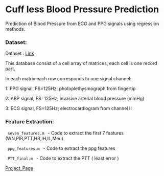 # Cuff less Blood Pressure Prediction 

Prediction of Blood Pressure from ECG and PPG signals using regression methods. 

### Dataset:

Dataset :  [Link](https://archive.ics.uci.edu/ml/machine-learning-databases/00340/)

This database consist of a cell array of matrices, each cell is one record part. 

In each matrix each row corresponds to one signal channel: 

1: PPG signal, FS=125Hz; photoplethysmograph from fingertip 

2: ABP signal, FS=125Hz; invasive arterial blood pressure (mmHg) 

3: ECG signal, FS=125Hz; electrocardiogram from channel II 

### Feature Extraction:

<code> seven_features.m </code> - Code to extract the first 7 features (WN,PIR,PTT,HR,IH,IL,Meu)

<code> ppg_features.m </code> - Code to extract the ppg features 


<code> PTT_final.m </code> - Code to extract the PTT ( least error )



[Project_Page](https://sites.google.com/view/cufflessbp/home)
